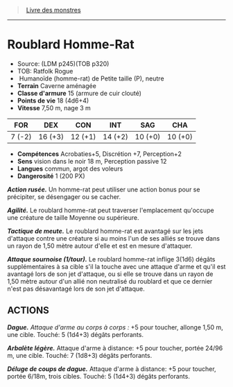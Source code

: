 ﻿> [Livre des monstres](tome_of_beasts.md)

---

# Roublard Homme-Rat

- Source: (LDM p245)(TOB p320)
- TOB: Ratfolk Rogue
-  Humanoïde (homme-rat) de Petite taille (P), neutre
- **Terrain** Caverne aménagée
- **Classe d'armure** 15 (armure de cuir clouté)
- **Points de vie** 18 (4d6+4)
- **Vitesse** 7,50 m, nage 3 m

|FOR|DEX|CON|INT|SAG|CHA|
|---|---|---|---|---|---|
|7 (-2)|16 (+3)|12 (+1)|14 (+2)|10 (+0)|10 (+0)|

- **Compétences** Acrobaties+5, Discrétion +7, Perception+2
- **Sens** vision dans le noir 18 m, Perception passive 12
- **Langues** commun, argot des voleurs
- **Dangerosité** 1 (200 PX)

**_Action rusée._** Un homme-rat peut utiliser une action bonus pour se précipiter, se désengager ou se cacher.

**_Agilité._** Le roublard homme-rat peut traverser l'emplacement qu'occupe une créature de taille Moyenne ou supérieure.

**_Tactique de meute._** Le roublard homme-rat est avantagé sur les jets d'attaque contre une créature si au moins l'un de ses alliés se trouve dans un rayon de 1,50 mètre autour d'elle et est en mesure d'attaquer.

**_Attaque sournoise (1/tour)._** Le roublard homme-rat inflige 3(1d6) dégâts supplémentaires à sa cible s'il la touche avec une attaque d'arme et qu'il est avantagé lors de son jet d'attaque, ou si elle se trouve dans un rayon de 1,50 mètre autour d'un allié non neutralisé du roublard et que ce dernier n'est pas désavantagé lors de son jet d'attaque.

## ACTIONS

**_Dague._** _Attaque d'arme au corps à corps :_ +5 pour toucher, allonge 1,50 m, une cible. Touché: 5 (1d4+3) dégâts perforants.

**_Arbalète légère._** Attaque d'arme à distance: +5 pour toucher, portée 24/96 m, une cible. Touché: 7 (1d8+3) dégâts perforants.

**_Déluge de coups de dague._** Attaque d'arme à distance: +5 pour toucher, portée 6/18m, trois cibles. Touché: 5 (1d4+3) dégâts perforants.

